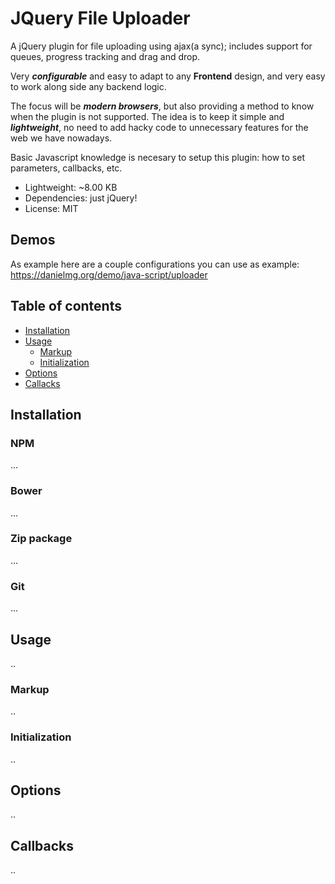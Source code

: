 # JQuery File Uploader
A jQuery plugin for file uploading using ajax(a sync); includes support for queues, progress tracking and drag and drop.

Very ***configurable*** and easy to adapt to any **Frontend** design, and very easy to work along side any backend logic.

The focus will be ***modern browsers***, but also providing a method to know when the plugin is not supported. The idea is to keep it simple and ***lightweight***, no need to add hacky code to unnecessary features for the web we have nowadays.

Basic Javascript knowledge is necesary to setup this plugin: how to set parameters, callbacks, etc.

- Lightweight: ~8.00 KB 
- Dependencies: just jQuery!
- License: MIT

## Demos
As example here are a couple configurations you can use as example:
https://danielmg.org/demo/java-script/uploader

## Table of contents

  * [Installation](#installation)
  * [Usage](#usage)
    * [Markup](#markup)
    * [Initialization](#initialization)
  * [Options](#options)
  * [Callacks](#callbacks)

## Installation

### NPM
...

### Bower
...

### Zip package
...

### Git
...

## Usage
..

### Markup
..

### Initialization
..

## Options
..

## Callbacks
..

